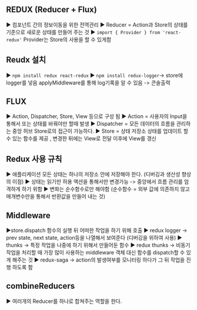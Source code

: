 ## REDUX  (Reducer + Flux)

▶ 컴포넌트 간의 정보이동을 위한 전역관리 
▶  Reducer = Action과 Store의 상태를 기준으로 새로운 상태를 만들어 주는 것 
▶ `import { Provider } from 'react-redux'` Provider는 Store의 사용을 할 수 있게함

## Reudx 설치 

▶ `npm install redux react-redux`
▶  `npm install redux-logger`-> store에 logger를 넣음 applyMiddleware를 통해 log기록을 알 수 있음 -> 콘솔출력

## FLUX 

▶ Action, Dispatcher, Store, View 등으로 구성 됨 
▶ Action = 사용자의 Input을 통해서 또는 상태를 바꿔야만 할때 발생 
▶ Dispatcher = 모든 데이터의 흐름을 관리하는 중앙 허브 Store로의 접근이 가능하다.
▶ Store = 상태 저장소 상태를 업데이트 할 수 있는 함수를 제공 , 변경한 뒤에는 View로 전달 이후에 View를 갱신


## Redux 사용 규칙 

▶ 애플리케이션 모든 상태는 하나의 저장소 안에 저장해야 한다. (디버깅과 생산성 향상의 이점)
▶ 상태는 읽기만 허용 액션을 통해서만 변경가능 -> 중앙에서 흐름 관리를 엄격하게 하기 위함 
▶ 변화는 순수함수로만 해야함 (순수함수 = 외부 값에 의존하지 않고 매개변수만을 통해서 반환값을 만들어 내는 것)

## Middleware

▶store.dispatch 함수의 실행 뒤 어떠한 작업을 하기 위해 호출 
▶ redux logger -> prev state, next state, action등을 나열해서 보여준다 (디버깅을 위하여 사용)
▶ thunks -> 특정 작업을 나중에 하기 위해서 만들어둔 함수 
▶ redux thunks -> 비동기 작업을 처리할 때 가장 많이 사용하는 middleware 객체 대신 함수를 dispatch할 수 있게 해주는 것 
▶ redux-saga -> action의 발생여부를 모니터링 하다가 그 뒤 작업을 진행 하도록 함 

## combineReducers

▶ 여러개의 Reducer를 하나로 합쳐주는 역할을 한다.





